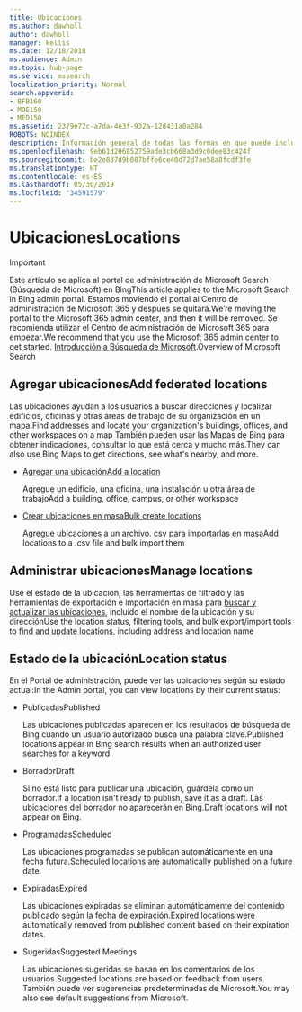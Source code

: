 ```yaml
---
title: Ubicaciones
ms.author: dawholl
author: dawholl
manager: kellis
ms.date: 12/18/2018
ms.audience: Admin
ms.topic: hub-page
ms.service: mssearch
localization_priority: Normal
search.appverid:
- BFB160
- MOE150
- MED150
ms.assetid: 2379e72c-a7da-4e3f-932a-12d431a0a284
ROBOTS: NOINDEX
description: Información general de todas las formas en que puede incluir las ubicaciones de su organización en los resultados de trabajo de Búsqueda de Microsoft
ms.openlocfilehash: 9eb61d206852759ade3cb668a3d9c0dee83c424f
ms.sourcegitcommit: be2e837d9b087bffe6ce40d72d7ae58a8fcdf3fe
ms.translationtype: HT
ms.contentlocale: es-ES
ms.lasthandoff: 05/30/2019
ms.locfileid: "34591579"
---
```

# <a name="locations"></a><span data-ttu-id="e6bcc-103">Ubicaciones</span><span class="sxs-lookup"><span data-stu-id="e6bcc-103">Locations</span></span>

> [!IMPORTANT]
> <span data-ttu-id="e6bcc-104">Este artículo se aplica al portal de administración de Microsoft Search (Búsqueda de Microsoft) en Bing</span><span class="sxs-lookup"><span data-stu-id="e6bcc-104">This article applies to the Microsoft Search in Bing admin portal.</span></span> <span data-ttu-id="e6bcc-105">Estamos moviendo el portal al Centro de administración de Microsoft 365 y después se quitará.</span><span class="sxs-lookup"><span data-stu-id="e6bcc-105">We’re moving the portal to the Microsoft 365 admin center, and then it will be removed.</span></span> <span data-ttu-id="e6bcc-106">Se recomienda utilizar el Centro de administración de Microsoft 365 para empezar.</span><span class="sxs-lookup"><span data-stu-id="e6bcc-106">We recommend that you use the Microsoft 365 admin center to get started.</span></span> <span data-ttu-id="e6bcc-107">[Introducción a Búsqueda de Microsoft](overview-microsoft-search.md).</span><span class="sxs-lookup"><span data-stu-id="e6bcc-107">Overview of Microsoft Search</span></span>
    
## <a name="add-locations"></a><span data-ttu-id="e6bcc-108">Agregar ubicaciones</span><span class="sxs-lookup"><span data-stu-id="e6bcc-108">Add federated locations</span></span>

<span data-ttu-id="e6bcc-109">Las ubicaciones ayudan a los usuarios a buscar direcciones y localizar edificios, oficinas y otras áreas de trabajo de su organización en un mapa.</span><span class="sxs-lookup"><span data-stu-id="e6bcc-109">Find addresses and locate your organization's buildings, offices, and other workspaces on a map</span></span> <span data-ttu-id="e6bcc-110">También pueden usar las Mapas de Bing para obtener indicaciones, consultar lo que está cerca y mucho más.</span><span class="sxs-lookup"><span data-stu-id="e6bcc-110">They can also use Bing Maps to get directions, see what's nearby, and more.</span></span>
  
- [<span data-ttu-id="e6bcc-111">Agregar una ubicación</span><span class="sxs-lookup"><span data-stu-id="e6bcc-111">Add a location</span></span>](add-a-location.md)
    
    <span data-ttu-id="e6bcc-112">Agregue un edificio, una oficina, una instalación u otra área de trabajo</span><span class="sxs-lookup"><span data-stu-id="e6bcc-112">Add a building, office, campus, or other workspace</span></span>
    
- [<span data-ttu-id="e6bcc-113">Crear ubicaciones en masa</span><span class="sxs-lookup"><span data-stu-id="e6bcc-113">Bulk create locations</span></span>](bulk-create-locations.md)
    
    <span data-ttu-id="e6bcc-114">Agregue ubicaciones a un archivo. csv para importarlas en masa</span><span class="sxs-lookup"><span data-stu-id="e6bcc-114">Add locations to a .csv file and bulk import them</span></span>
    
## <a name="manage-locations"></a><span data-ttu-id="e6bcc-115">Administrar ubicaciones</span><span class="sxs-lookup"><span data-stu-id="e6bcc-115">Manage locations</span></span>

<span data-ttu-id="e6bcc-116">Use el estado de la ubicación, las herramientas de filtrado y las herramientas de exportación e importación en masa para [buscar y actualizar las ubicaciones](manage-locations.md), incluido el nombre de la ubicación y su dirección</span><span class="sxs-lookup"><span data-stu-id="e6bcc-116">Use the location status, filtering tools, and bulk export/import tools to [find and update locations](manage-locations.md), including address and location name</span></span>
  
## <a name="location-status"></a><span data-ttu-id="e6bcc-117">Estado de la ubicación</span><span class="sxs-lookup"><span data-stu-id="e6bcc-117">Location status</span></span>

<span data-ttu-id="e6bcc-118">En el Portal de administración, puede ver las ubicaciones según su estado actual:</span><span class="sxs-lookup"><span data-stu-id="e6bcc-118">In the Admin portal, you can view locations by their current status:</span></span>
  
- <span data-ttu-id="e6bcc-119">Publicadas</span><span class="sxs-lookup"><span data-stu-id="e6bcc-119">Published</span></span>
    
    <span data-ttu-id="e6bcc-120">Las ubicaciones publicadas aparecen en los resultados de búsqueda de Bing cuando un usuario autorizado busca una palabra clave.</span><span class="sxs-lookup"><span data-stu-id="e6bcc-120">Published locations appear in Bing search results when an authorized user searches for a keyword.</span></span>
    
- <span data-ttu-id="e6bcc-121">Borrador</span><span class="sxs-lookup"><span data-stu-id="e6bcc-121">Draft</span></span>
    
    <span data-ttu-id="e6bcc-122">Si no está listo para publicar una ubicación, guárdela como un borrador.</span><span class="sxs-lookup"><span data-stu-id="e6bcc-122">If a location isn't ready to publish, save it as a draft.</span></span> <span data-ttu-id="e6bcc-123">Las ubicaciones del borrador no aparecerán en Bing.</span><span class="sxs-lookup"><span data-stu-id="e6bcc-123">Draft locations will not appear on Bing.</span></span>
    
- <span data-ttu-id="e6bcc-124">Programadas</span><span class="sxs-lookup"><span data-stu-id="e6bcc-124">Scheduled</span></span>
    
    <span data-ttu-id="e6bcc-125">Las ubicaciones programadas se publican automáticamente en una fecha futura.</span><span class="sxs-lookup"><span data-stu-id="e6bcc-125">Scheduled locations are automatically published on a future date.</span></span>
    
- <span data-ttu-id="e6bcc-126">Expiradas</span><span class="sxs-lookup"><span data-stu-id="e6bcc-126">Expired</span></span>
    
    <span data-ttu-id="e6bcc-127">Las ubicaciones expiradas se eliminan automáticamente del contenido publicado según la fecha de expiración.</span><span class="sxs-lookup"><span data-stu-id="e6bcc-127">Expired locations were automatically removed from published content based on their expiration dates.</span></span>
    
- <span data-ttu-id="e6bcc-128">Sugeridas</span><span class="sxs-lookup"><span data-stu-id="e6bcc-128">Suggested Meetings</span></span>
    
    <span data-ttu-id="e6bcc-129">Las ubicaciones sugeridas se basan en los comentarios de los usuarios.</span><span class="sxs-lookup"><span data-stu-id="e6bcc-129">Suggested locations are based on feedback from users.</span></span> <span data-ttu-id="e6bcc-130">También puede ver sugerencias predeterminadas de Microsoft.</span><span class="sxs-lookup"><span data-stu-id="e6bcc-130">You may also see default suggestions from Microsoft.</span></span>

  

